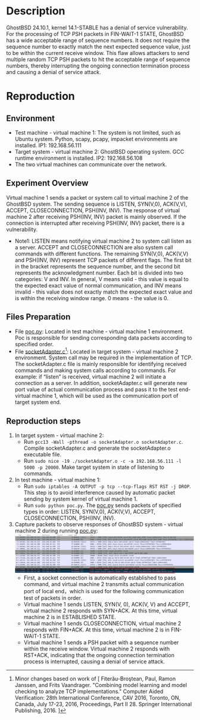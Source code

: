 # Description
GhostBSD 24.10.1, kernel 14.1-STABLE has a denial of service vulnerability. For the processing of TCP PSH packets in FIN-WAIT-1 STATE, GhostBSD has a wide acceptable range of sequence numbers. It does not require the sequence number to exactly match the next expected sequence value, just to be within the current receive window. This flaw allows attackers to send multiple random TCP PSH packets to hit the acceptable range of sequence numbers, thereby interrupting the ongoing connection termination process and causing a denial of service attack.

# Reproduction
## Environment
* Test machine - virtual machine 1: The system is not limited, such as Ubuntu system. Python, scapy, pcapy, impacket environments are installed. IP1: 192.168.56.111 
* Target system - virtual machine 2: GhostBSD operating system. GCC runtime environment is installed. IP2: 192.168.56.108
* The two virtual machines can communicate over the network.

## Experiment Overview
Virtual machine 1 sends a packet or system call to virtual machine 2 of the GhostBSD system. The sending sequence is LISTEN, SYN(V,0), ACK(V,V), ACCEPT, CLOSECONNECTION, PSH(INV, INV). The response of virtual machine 2 after receiving PSH(INV, INV) packet is mainly observed. If the connection is interrupted after receiving PSH(INV, INV) packet, there is a vulnerability. 
* Note1: LISTEN means notifying virtual machine 2 to system call listen as a server. ACCEPT and CLOSECONNECTION are also system call commands with different functions. The remaining SYN(V,0), ACK(V,V) and PSH(INV, INV) represent TCP packets of different flags. The first bit in the bracket represents the sequence number, and the second bit represents the acknowledgment number. Each bit is divided into two categories: V and INV. ​​In general​​, V means valid - this value is equal to the expected exact value of normal communication, and INV means invalid - this value does not exactly match the expected exact value and is within the receiving window range. 0 means - the value is 0.

## Files Preparation
* File [poc.py](https://github.com/zq-star/TCP-Vuln-Report/blob/master/GhostBSD-24.10.1/tcp-psh-in-fin-wait-1/poc.py): Located in test machine - virtual machine 1 environment. Poc is responsible for sending corresponding data packets according to specified order. 
* File [socketAdapter.c](https://github.com/zq-star/TCP-Vuln-Report/blob/master/Omnios-r151046-5.11/SutAdapter/socketAdapter.c)[^socketAdapterCode]: Located in target system - virtual machine 2 environment. System call may be required in the implementation of TCP. The socketAdapter.c file is mainly responsible for identifying received commands and making system calls according to commands. For example: if “listen” is received, virtual machine 2 will initiate a connection as a server. In addition, socketAdapter.c will generate new port value of actual communication process and pass it to the test end-virtual machine 1, which will be used as the communication port of target system end.

## Reproduction steps
1. In target system - virtual machine 2:
   * Run `gcc13 -Wall -pthread -o socketAdapter.o socketAdapter.c`. Compile socketAdapter.c and generate the socketAdapter.o executable file. 
   * Run `sudo nice -19 ./socketAdapter.o -c -a 192.168.56.111 -l 5000 -p 20000`. Make target system in state of listening to commands.
2. In test machine - virtual machine 1:
   * Run `sudo iptables -A OUTPUT -p tcp --tcp-flags RST RST -j DROP`. This step is to avoid interference caused by automatic packet sending by system kernel of virtual machine 1.
   * Run `sudo python poc.py`. The [poc.py](https://github.com/zq-star/TCP-Vuln-Report/blob/master/GhostBSD-24.10.1/tcp-psh-in-fin-wait-1/poc.py) sends packets of specified types in order: LISTEN, SYN(V,0), ACK(V,V), ACCEPT, CLOSECONNECTION, PSH(INV, INV).
3. Capture packets to observe responses of GhostBSD system - virtual machine 2 during running [poc.py](https://github.com/zq-star/TCP-Vuln-Report/blob/master/GhostBSD-24.10.1/tcp-psh-in-fin-wait-1/poc.py):
![packets](https://github.com/zq-star/TCP-Vuln-Report/blob/master/GhostBSD-24.10.1/pictures/tcp-psh-in-fin-wait-1-1.png)
   * First, a socket connection is automatically established to pass command, and virtual machine 2 transmits actual communication port of local end，which is used for the following communication test of packets in order.
   * Virtual machine 1 sends LISTEN, SYN(V, 0), ACK(V, V) and ACCEPT, virtual machine 2 responds with SYN+ACK. At this time, virtual machine 2 is in ESTABLISHED STATE.
   * Virtual machine 1 sends CLOSECONNECTION, virtual machine 2 responds with FIN+ACK. At this time, virtual machine 2 is in FIN-WAIT-1 STATE.
   * Virtual machine 1 sends a PSH packet with a sequence number within the receive window. Virtual machine 2 responds with RST+ACK, indicating that the ongoing connection termination process is interrupted, causing a denial of service attack.
  
[^socketAdapterCode]: Minor changes based on work of [ Fiterău-Broştean, Paul, Ramon Janssen, and Frits Vaandrager. "Combining model learning and model checking to analyze TCP implementations." Computer Aided Verification: 28th International Conference, CAV 2016, Toronto, ON, Canada, July 17-23, 2016, Proceedings, Part II 28. Springer International Publishing, 2016. ]




